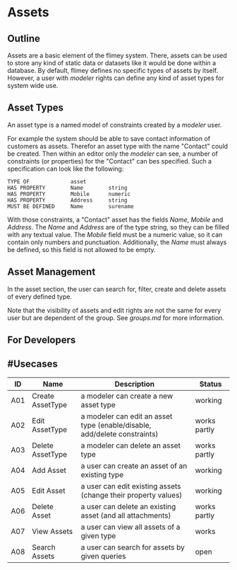 # Assets

## Outline

Assets are a basic element of the flimey system. There, assets can be used to store any kind of static data or datasets
like it would be done within a database. By default, flimey defines no specific types of assets by itself. However, a user
with *modeler* rights can define any kind of asset types for system wide use.

## Asset Types

An asset type is a named model of constraints created by a *modeler* user. 

For example the system should be able to save contact information of customers as assets. Therefor an asset type with the
name "Contact" could be created. Then within an editor only the *modeler* can see, a number of constraints (or properties)
for the "Contact" can bes specified. Such a specification can look like the following:

```
TYPE OF             asset
HAS PROPERTY        Name        string
HAS PROPERTY        Mobile      numeric
HAS PROPERTY        Address     string
MUST BE DEFINED     Name        surename
```

With those constraints, a "Contact" asset has the fields *Name*, *Mobile* and *Address*. The *Name* and *Address* are of
the type string, so they can be filled with any textual value. The *Mobile* field must be a numeric value, so it can contain
only numbers and punctuation. Additionally, the *Name* must always be defined, so this field is not allowed to be empty.

## Asset Management

In the asset section, the user can search for, filter, create and delete assets of every defined type.

Note that the visibility of assets and edit rights are not the same for every user but are dependent of the group. See 
*groups.md* for more information.  

## For Developers

## #Usecases

ID|Name|Description|Status
---|---|---|---
A01|Create AssetType|a modeler can create a new asset type|working
A02|Edit AssetType|a modeler can edit an asset type (enable/disable, add/delete constraints)|works partly
A03|Delete AssetType|a modeler can delete an asset type|works partly
A04|Add Asset|a user can create an asset of an existing type|working
A05|Edit Asset|a user can edit existing assets (change their property values)|working
A06|Delete Asset|a user can delete an existing asset (and all attachments)|works partly
A07|View Assets|a user can view all assets of a given type|works
A08|Search Assets|a user can search for assets by given queries|open
